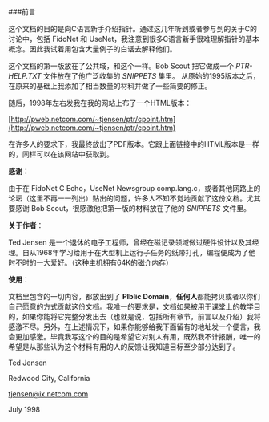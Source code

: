 ###前言

这个文档的目的是向C语言新手介绍指针。通过这几年听到或者参与到的关于C的讨论中，包括 FidoNet 和 UseNet，我注意到很多C语言新手很难理解指针的基本概念。因此我试着用包含大量例子的白话去解释他们。

这个文档的第一版放在了公共域，和这个一样。Bob Scout 把它做成一个 *PTR-HELP.TXT* 文件放在了他广泛收集的 *SNIPPETS* 集里。 从原始的1995版本之后，在原来的基础上我添加了相当数量的材料并做了一些简要的修正。

随后，1998年左右发我在我的网站上布了一个HTML版本：

[http://pweb.netcom.com/~tjensen/ptr/cpoint.htm](http://pweb.netcom.com/~tjensen/ptr/cpoint.htm)


在许多人的要求下，我最终放出了PDF版本。它跟上面链接中的HTML版本是一样的，同样可以在该网站中获取到。

**感谢**：

由于在 FidoNet C Echo，UseNet Newsgroup comp.lang.c，或者其他网路上的论坛（这里不再一一列出）贴出的问题，许多人不知不觉地贡献了这份文档。尤其要感谢 Bob Scout，很感激他把第一版的材料放在了他的 *SNIPPETS* 文件里。

**关于作者**：

Ted Jensen 是一个退休的电子工程师，曾经在磁记录领域做过硬件设计以及其经理。自从1968年学习给用于在大型机上运行子任务的纸带打孔，编程便成为了他时不时的一大爱好。（这种主机拥有64K的磁介内存）

**使用**：

文档里包含的一切内容，都放出到了 **Plblic Domain**，**任何人**都能拷贝或者以你们自己愿意的方式贡献这份文档。我唯一的要求是，文档如果被用于课堂上的教学目的，如果你能将它完整分发出去（也就是说，包括所有章节，前言以及介绍）我将感激不尽。另外，在上述情况下，如果你能够给我下面留有的地址发一个便言，我会更加感激。毕竟我写这个的目的是希望它对别人有用，既然我不计报酬，唯一的希望是从那些认为这个材料有用的人的反馈让我知道目标至少部分达到了。

Ted Jensen

Redwood City, California

tjensen@ix.netcom.com

July 1998
